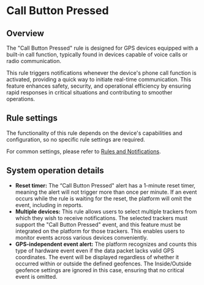 # Call Button Pressed

## Overview

The "Call Button Pressed" rule is designed for GPS devices equipped with a built-in call function, typically found in devices capable of voice calls or radio communication.

This rule triggers notifications whenever the device's phone call function is activated, providing a quick way to initiate real-time communication. This feature enhances safety, security, and operational efficiency by ensuring rapid responses in critical situations and contributing to smoother operations.

## Rule settings

The functionality of this rule depends on the device's capabilities and configuration, so no specific rule settings are required.

For common settings, please refer to [Rules and Notifications](../../).

## System operation details

* **Reset timer:** The “Call Button Pressed" alert has a 1-minute reset timer, meaning the alert will not trigger more than once per minute. If an event occurs while the rule is waiting for the reset, the platform will omit the event, including in reports.
* **Multiple devices:** This rule allows users to select multiple trackers from which they wish to receive notifications. The selected trackers must support the "Call Button Pressed" event, and this feature must be integrated on the platform for those trackers. This enables users to monitor events across various devices conveniently.
* **GPS-independent event alert:** The platform recognizes and counts this type of hardware event even if the data packet lacks valid GPS coordinates. The event will be displayed regardless of whether it occurred within or outside the defined geofences. The Inside/Outside geofence settings are ignored in this case, ensuring that no critical event is omitted.
